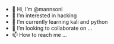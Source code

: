 - 👋 Hi, I’m @mannsoni
- 👀 I’m interested in hacking
- 🌱 I’m currently learning kali and python 
- 💞️ I’m looking to collaborate on ...
- 📫 How to reach me ...

<!---
mannsoni/mannsoni is a ✨ special ✨ repository because its `README.md` (this file) appears on your GitHub profile.
You can click the Preview link to take a look at your changes.
--->
